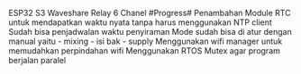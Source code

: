 ESP32 S3 Waveshare Relay 6 Chanel
#Progress#
  Penambahan Module RTC untuk mendapatkan waktu nyata tanpa harus menggunakan NTP client
  Sudah bisa penjadwalan waktu penyiraman
  Mode sudah bisa di atur dengan manual yaitu 
    - mixing
    - isi bak
    - supply
  Menggunakan wifi manager untuk memudahkan perpindahan wifi
  Menggunakan RTOS Mutex agar program berjalan paralel
  
